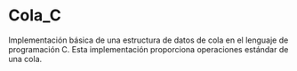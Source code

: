 # Cola_C
Implementación básica de una estructura de datos de cola en el lenguaje de programación C. Esta implementación proporciona operaciones estándar de una cola.
